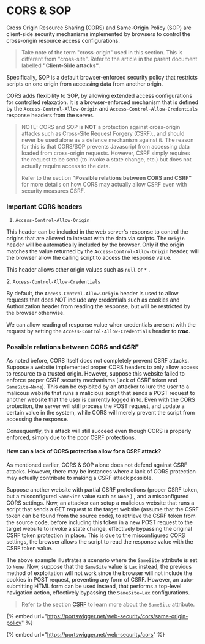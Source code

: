 # CORS & SOP

Cross Origin Resource Sharing (CORS) and Same-Origin Policy (SOP) are client-side security mechanisms implemented by browsers to control the cross-origin resource access configurations.  &#x20;

> Take note of the term "cross-origin" used in this section. This is different from "cross-site". Refer to the article in the parent document labelled **"Client-Side attacks".**

Specifically, SOP is a default browser-enforced security policy that restricts scripts on one origin from accessing data from another origin.

CORS adds flexibility to SOP, by allowing extended access configurations for controlled relaxation. It is a browser-enforced mechanism that is defined by the `Access-Control-Allow-Origin` and `Access-Control-Allow-Credentials` response headers from the server.



> NOTE: CORS and SOP is **NOT** a protection against cross-origin attacks such as Cross-Site Request Forgery (CSRF)., and should never be used alone as a defence mechanism against it. The reason for this is that CORS/SOP prevents Javascript from accessing data loaded from cross-origin requests. However, CSRF simply requires the request to be send (to invoke a state change, etc.) but does not actually require access to the data.
>
>
>
> Refer to the section **"Possible relations between CORS and CSRF"** for more details on how CORS may actually allow CSRF even with security measures CSRF.

### Important CORS headers

1. `Access-Control-Allow-Origin`&#x20;

This header can be included in the web server's response to control the origins that are allowed to interact with the data via scripts. The `Origin` header will be automatically included by the browser. Only if the origin matches the value returned by the `Access-Control-Allow-Origin` header, will the browser allow the calling script to access the response value.

This header allows other origin values such as `null` or `*` .

&#x20;2\. `Access-Control-Allow-Credentials`&#x20;

By default, the `Access-Control-Allow-Origin` header is used to allow requests that does NOT include any credentials such as cookies and Authorization header from reading the response, but will be restricted by the browser otherwise.

We can allow reading of response value when credentials are sent with the request by setting the `Access-Control-Allow-Credentials` header to _**true**_.

### Possible relations between CORS and CSRF

As noted before, CORS itself does not completely prevent CSRF attacks. Suppose a website implemented proper CORS headers to only allow access to resource to a trusted origin. However, suppose this website failed to enforce proper CSRF security mechanisms (lack of CSRF token and `SameSite=None`). This can be exploited by an attacker to lure the user to a malicous website that runs a malicious script that sends a POST request to another website that the user is currently logged in to. Even with the CORS protection, the server will still process the POST request, and update a certain value in the system, while CORS will merely prevent the script from accessing the response.&#x20;

Consequently, this attack will still succeed even though CORS is properly enforced, simply due to the poor CSRF protections.

#### How can a lack of CORS protection allow for a CSRF attack?

As mentioned earlier, CORS & SOP alone does not defend against CSRF attacks. However, there may be instances where a lack of CORS protection may actually contribute to making a CSRF attack possible.

Suppose another website with partial CSRF protections (proper CSRF token, but a misconfigured `SameSite` value such as `None` ) , and a misconfigured CORS settings. Now, an attacker can setup a malicious website that runs a script that sends a GET request to the target website (assume that the CSRF token can be found from the source code), to retrieve the CSRF token from the source code, before including this token in a new POST request to the target website to invoke a state change, effectively bypassing the original CSRF token protection in place. This is due to the misconfigured CORS settings, the browser allows the script to read the response value with the CSRF token value.

The above example illustrates a scenario where the `SameSite` attribute is set to `None` .Now, suppose that the `SameSite` value is `Lax` instead, the previous method of exploitation will not work since the browser will not include the cookies in POST request, preventing any form of CSRF. However,  an auto-submitting HTML form can be used instead, that performs a top-level navigation action, effectively bypassing the `SameSite=Lax` configurations.

> Refer to the section  [CSRF](https://jarrettgxz-sec.gitbook.io/penetration-testing-ethical-hacking-concepts/web-application-penetration-testing/client-side-attacks/csrf) to learn more about the `SameSite` attribute.



{% embed url="https://portswigger.net/web-security/cors/same-origin-policy" %}

{% embed url="https://portswigger.net/web-security/cors" %}
